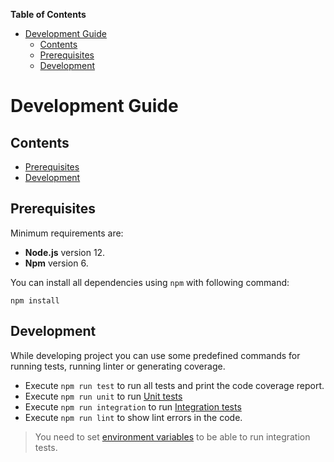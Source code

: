 <!-- START doctoc generated TOC please keep comment here to allow auto update -->
<!-- DON'T EDIT THIS SECTION, INSTEAD RE-RUN doctoc TO UPDATE -->

**Table of Contents**

<!-- *generated with [DocToc](https://github.com/thlorenz/doctoc)* -->

- [Development Guide](#development-guide)
  - [Contents](#contents)
  - [Prerequisites](#prerequisites)
  - [Development](#development)

<!-- END doctoc generated TOC please keep comment here to allow auto update -->

# Development Guide

## Contents

- [Prerequisites](#prerequisites)
- [Development](#development)

## Prerequisites

Minimum requirements are:

- **Node.js** version 12.
- **Npm** version 6.

You can install all dependencies using `npm` with following command:

```
npm install
```

## Development

While developing project you can use some predefined commands for running tests, running linter or generating coverage.

- Execute `npm run test` to run all tests and print the code coverage report.
- Execute `npm run unit` to run [Unit tests](../test/unit)
- Execute `npm run integration` to run [Integration tests](../test/integration)
- Execute `npm run lint` to show lint errors in the code.

> You need to set [environment variables](./HowToRun.md#environment-variables) to be able to run integration tests.

